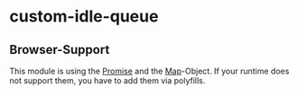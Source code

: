 # custom-idle-queue
## Browser-Support
This module is using the [Promise](https://developer.mozilla.org/de/docs/Web/JavaScript/Reference/Global_Objects/Promise) and the [Map](https://developer.mozilla.org/de/docs/Web/JavaScript/Reference/Global_Objects/Map)-Object. If your runtime does not support them, you have to add them via polyfills.
